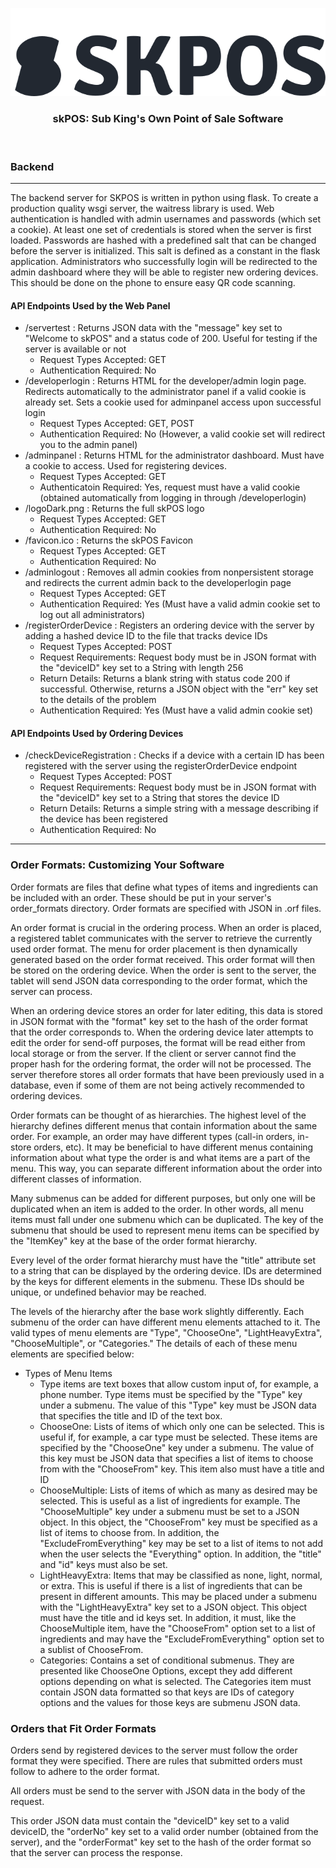 <p align="center"><img src="https://github.com/conifer0us/skPOS/blob/main/server/images/logoDark.svg"></p>

<h3 align="center">skPOS: Sub King's Own Point of Sale Software</h3>
<br />

### Backend
---
The backend server for SKPOS is written in python using flask. To create a production quality wsgi server, the waitress library is used.
Web authentication is handled with admin usernames and passwords (which set a cookie). At least one set of credentials is stored when the server is first loaded. 
Passwords are hashed with a predefined salt that can be changed before the server is initialized. This salt is defined as a constant in the flask application.
Administrators who successfully login will be redirected to the admin dashboard where they will be able to register new ordering devices. This should be done on the phone to ensure easy QR code scanning.

#### API Endpoints Used by the Web Panel

* /servertest : Returns JSON data with the "message" key set to "Welcome to skPOS" and a status code of 200. Useful for testing if the server is available or not
    * Request Types Accepted: GET
    * Authentication Required: No
* /developerlogin : Returns HTML for the developer/admin login page. Redirects automatically to the administrator panel if a valid cookie is already set. Sets a cookie used for adminpanel access upon successful login
    * Request Types Accepted: GET, POST
    * Authentication Required: No (However, a valid cookie set will redirect you to the admin panel)
* /adminpanel : Returns HTML for the administrator dashboard. Must have a cookie to access. Used for registering devices.
    * Request Types Accepted: GET
    * Authenticatoin Required: Yes, request must have a valid cookie (obtained automatically from logging in through /developerlogin)
* /logoDark.png : Returns the full skPOS logo
    * Request Types Accepted: GET
    * Authentication Required: No
* /favicon.ico : Returns the skPOS Favicon
    * Request Types Accepted: GET
    * Authentication Required: No
* /adminlogout : Removes all admin cookies from nonpersistent storage and redirects the current admin back to the developerlogin page
    * Request Types Accepted: GET
    * Authentication Required: Yes (Must have a valid admin cookie set to log out all administrators)
* /registerOrderDevice : Registers an ordering device with the server by adding a hashed device ID to the file that tracks device IDs
    * Request Types Accepted: POST
    * Request Requirements: Request body must be in JSON format with the "deviceID" key set to a String with length 256
    * Return Details: Returns a blank string with status code 200 if successful. Otherwise, returns a JSON object with the "err" key set to the details of the problem
    * Authentication Required: Yes (Must have a valid admin cookie set)

#### API Endpoints Used by Ordering Devices

* /checkDeviceRegistration : Checks if a device with a certain ID has been registered with the server using the registerOrderDevice endpoint
    * Request Types Accepted: POST
    * Request Requirements: Request body must be in JSON format with the "deviceID" key set to a String that stores the device ID
    * Return Details: Returns a simple string with a message describing if the device has been registered
    * Authentication Required: No
---

### Order Formats: Customizing Your Software

Order formats are files that define what types of items and ingredients can be included with an order. These should be put in your server's order_formats directory. Order formats are specified with JSON in .orf files. 

An order format is crucial in the ordering process. When an order is placed, a registered tablet communicates with the server to retrieve the currently used order format. The menu for order placement is then dynamically generated based on the order format received. This order format will then be stored on the ordering device. When the order is sent to the server, the tablet will send JSON data corresponding to the order format, which the server can process. 

When an ordering device stores an order for later editing, this data is stored in JSON format with the "format" key set to the hash of the order format that the order corresponds to. When the ordering device later attempts to edit the order for send-off purposes, the format will be read either from local storage or from the server. If the client or server cannot find the proper hash for the ordering format, the order will not be processed. The server therefore stores all order formats that have been previously used in a database, even if some of them are not being actively recommended to ordering devices. 

Order formats can be thought of as hierarchies. The highest level of the hierarchy defines different menus that contain information about the same order. For example, an order may have different types (call-in orders, in-store orders, etc). It may be beneficial to have different menus containing information about what type the order is and what items are a part of the menu. This way, you can separate different information about the order into different classes of information. 

Many submenus can be added for different purposes, but only one will be duplicated when an item is added to the order. In other words, all menu items must fall under one submenu which can be duplicated. The key of the submenu that should be used to represent menu items can be specified by the "ItemKey" key at the base of the order format hierarchy. 

Every level of the order format hierarchy must have the "title" attribute set to a string that can be displayed by the ordering device. IDs are determined by the keys for different elements in the submenu. These IDs should be unique, or undefined behavior may be reached. 

The levels of the hierarchy after the base work slightly differently. Each submenu of the order can have different menu elements attached to it. The valid types of menu elements are "Type", "ChooseOne", "LightHeavyExtra", "ChooseMultiple", or "Categories." The details of each of these menu elements are specified below:

* Types of Menu Items
    * Type items are text boxes that allow custom input of, for example, a phone number. Type items must be specified by the "Type" key under a submenu. The value of this "Type" key must be JSON data that specifies the title and ID of the text box. 
    * ChooseOne: Lists of items of which only one can be selected. This is useful if, for example, a car type must be selected. These items are specified by the "ChooseOne" key under a submenu. The value of this key must be JSON data that specifies a list of items to choose from with the "ChooseFrom" key. This item also must have a title and ID
    * ChooseMultiple: Lists of items of which as many as desired may be selected. This is useful as a list of ingredients for example. The "ChooseMultiple" key under a submenu must be set to a JSON object. In this object, the "ChooseFrom" key must be specified as a list of items to choose from. In addition, the "ExcludeFromEverything" key may be set to a list of items to not add when the user selects the "Everything" option. In addition, the "title" and "id" keys must also be set. 
    * LightHeavyExtra: Items that may be classified as none, light, normal, or extra. This is useful if there is a list of ingredients that can be present in different amounts. This may be placed under a submenu with the "LightHeavyExtra" key set to a JSON object. This object must have the title and id keys set. In addition, it must, like the ChooseMultiple item, have the "ChooseFrom" option set to a list of ingredients and may have the "ExcludeFromEverything" option set to a sublist of ChooseFrom.
    * Categories: Contains a set of conditional submenus. They are presented like ChooseOne Options, except they add different options depending on what is selected. The Categories item must contain JSON data formatted so that keys are IDs of category options and the values for those keys are submenu JSON data.



### Orders that Fit Order Formats

Orders send by registered devices to the server must follow the order format they were specified. There are rules that submitted orders must follow to adhere to the order format. 

All orders must be send to the server with JSON data in the body of the request.

This order JSON data must contain the "deviceID" key set to a valid deviceID, the "orderNo" key set to a valid order number (obtained from the server), and the "orderFormat" key set to the hash of the order format so that the server can process the response. 


